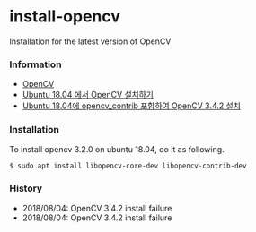 # install-opencv
Installation for the latest version of OpenCV


### Information

- [OpenCV](https://opencv.org/)
- [Ubuntu 18.04 에서 OpenCV 설치하기](http://kkokkal.tistory.com/1328)
- [Ubuntu 18.04에 opencv_contrib 포함하여 OpenCV 3.4.2 설치](http://webnautes.tistory.com/1186)


### Installation

To install opencv 3.2.0 on ubuntu 18.04, do it as following.

```sh
$ sudo apt install libopencv-core-dev libopencv-contrib-dev
```


### History

- 2018/08/04: OpenCV 3.4.2 install failure
- 2018/08/04: OpenCV 3.4.2 install failure
